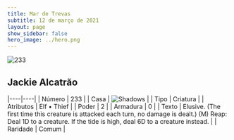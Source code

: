 ```yaml
---
title: Mar de Trevas
subtitle: 12 de março de 2021
layout: page
show_sidebar: false
hero_image: ../hero.png
---
```


![233](https://cdn.keyforgegame.com/media/card_front/pt/496_233_HMR63V4993MV_pt.png)

## Jackie Alcatrão

|----|----|
| Número | 233 |
| Casa | ![Shadows](https://archonarcana.com/images/thumb/e/ee/Shadows.png/22px-Shadows.png "Sombras") |
| Tipo | Criatura |
| Atributos | Elf • Thief |
| Poder | 2 |
| Armadura | 0 |
| Texto | Elusive. (The first time this creature is attacked each turn, no damage is dealt.)  (M) Reap: Deal 1D to a creature. If the tide is high, deal 6D to a creature instead. |
| Raridade | Comum |
